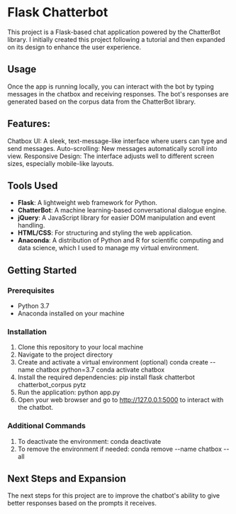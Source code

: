# Flask Chatterbot

This project is a Flask-based chat application powered by the ChatterBot library. I initially created this project following a tutorial and then expanded on its design to enhance the user experience.

## Usage
Once the app is running locally, you can interact with the bot by typing messages in the chatbox and receiving responses. The bot's responses are generated based on the corpus data from the ChatterBot library.

## Features:
Chatbox UI: A sleek, text-message-like interface where users can type and send messages.
Auto-scrolling: New messages automatically scroll into view.
Responsive Design: The interface adjusts well to different screen sizes, especially mobile-like layouts.

## Tools Used

- **Flask**: A lightweight web framework for Python.
- **ChatterBot**: A machine learning-based conversational dialogue engine.
- **jQuery**: A JavaScript library for easier DOM manipulation and event handling.
- **HTML/CSS**: For structuring and styling the web application.
- **Anaconda**: A distribution of Python and R for scientific computing and data science, which I used to manage my virtual environment.

## Getting Started

### Prerequisites

- Python 3.7
- Anaconda installed on your machine

### Installation

1. Clone this repository to your local machine
2. Navigate to the project directory
3. Create and activate a virtual environment (optional)
  conda create --name chatbox python=3.7
  conda activate chatbox
4. Install the required dependencies:
  pip install flask chatterbot chatterbot_corpus pytz
5. Run the application:
  python app.py
6. Open your web browser and go to http://127.0.0.1:5000 to interact with the chatbot.

### Additional Commands
1. To deactivate the environment:
  conda deactivate
2. To remove the environment if needed:
  conda remove --name chatbox --all

## Next Steps and Expansion
The next steps for this project are to improve the chatbot's ability to give better responses based on the prompts it receives.
